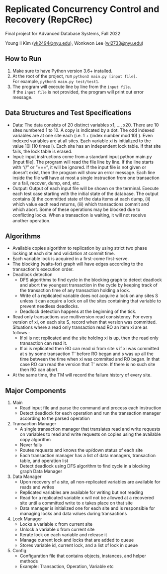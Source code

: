 # Replicated Concurrency Control and Recovery (RepCRec)
Final project for Advanced Database Systems, Fall 2022

Young Il Kim (yk2494@nyu.edu), Wonkwon Lee (wl2733@nyu.edu)

## How to Run
1. Make sure to have Python version 3.6+ installed.
2. At the root of the project, run `python3 main.py [input file]`.\
   For example, `python3 main.py test/test1`.
3. The program will execute line by line from the `input file`.\
   If the `input file` is not provided, the program will print out error message.

  
## Data Structures and Test Specifications
- Data: The data consists of 20 distinct variables x1, ..., x20. There are 10 sites numbered 1 to 10. 
A copy is indicated by a dot. The odd indexed variables are at one site each (i.e. 1 + (index number mod 10) ). 
Even indexed variables are at all sites. Each variable xi is initialized to the value 10i (10 times i). 
Each site has an independent lock table. If that site fails, the lock table is erased.
- Input: input instructions come from a standard input python main.py [input file]. The program will read the file line by line. 
If the line starts with “//” or “===”, it will be ignored. 
If the input file is not given or doesn’t exist, then the program will show an error message. 
Each line inside the file will have at most a single instruction from one transaction or a fail, recover, dump, end, etc.
- Output: Output of each input file will be shown on the terminal. Execute each test case starting with the initial state of the database. 
The output contains (i) the committed state of the data items at each dump, (ii) which value each read returns, (iii) which transactions commit and which abort. 
Some of these operations may be blocked due to conﬂicting locks. When a transaction is waiting, it will not receive another operation.

## Algorithms
- Available copies algorithm to replication by using strict two phase locking at each site and validation at commit time.
- Each variable lock is acquired in a first-come first-serve.
- The blocking (waits-for) graph will have edges according to the transaction's execution order.
- Deadlock detection 
   - DFS algorithms to find cycle in the blocking graph to detect deadlock and abort the youngest transaction in the cycle by keeping track of the transaction time of 
   any transaction holding a lock.
   - Write of a replicated variable does not acquire a lock on any sites S unless it can acquire a lock on all the sites containing that variable to prevent needless deadlocks.
   - Deadlock detection happens at the beginning of the tick.
- Read only transactions use multiversion read consistency. For every version of xi, on each site S, record when that version was committed. 
Situations where a read only transaction read RO an item xi are as follows :
   - If xi is not replicated and the site holding xi is up, then the read only transaction can read it.
   - If xi is replicated then RO can read xi from site s if xi was committed at s by some transaction T’ before RO began and s was up all the time 
   between the time when xi was commited and RO began. In that case RO can read the version that T’ wrote. If there is no such site then RO can abort.
- At the same time, the TM will record the failure history of every site.

## Major Components
1. Main
   - Read input file and parse the command and process each instruction
   - Detect deadlock for each operation and run the transaction manager according to the parsed operation
2. Transaction Manager
   - A single transaction manager that translates read and write requests on variables to read and write requests on copies using the available copy algorithm
   - Never fails
   - Routes requests and knows the up/down status of each site
   - Each transaction manager has a list of data managers, transaction table, and operation list
   - Detect deadlock using DFS algorithm to find cycle in a blocking graph Data Manager
3. Data Manager
   - Upon recovery of a site, all non-replicated variables are available for reads and writes
   - Replicated variables are available for writing but not reading
   - Read for a replicated variable x will not be allowed at a recovered site until a committed write to x takes place on that site
   - Data manager is initialized one for each site and is responsible for managing locks and data values during transactions
4. Lock Manager
   - Locks a variable x from current site
   - Unlock a variable x from current site
   - Iterate lock on each variable and release it
   - Manage current lock and locks that are added to queue
   - Stores variable id, current lock, and a list of lock in queue
5. Config
   - Configuration file that contains objects, instances, and helper methods
   - Example: Transaction, Operation, Variable etc